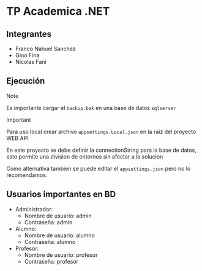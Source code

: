 # TP Academica .NET

## Integrantes

- Franco Nahuel Sanchez
- Gino Fina
- Nicolas Fani

## Ejecución

> [!NOTE]
> Es importante cargar el `backup.bak` en una base de datos `sqlserver`

> [!IMPORTANT]
> Para uso local crear archivo `appsettings.Local.json` en la raiz del proyecto WEB API
>
> En este proyecto se debe definir la connectionString para la base de datos, esto permite una division de entornos sin afectar a la solucion
>
> Como alternativa tambien se puede editar el `appsettings.json` pero no lo recomendamos.

## Usuarios importantes en BD

- Administrador:
  - Nombre de usuario: admin
  - Contraseña: admin
- Alumno:
  - Nombre de usuario: alumno
  - Contraseña: alumno
- Profesor:
  - Nombre de usuario: profesor
  - Contraseña: profesor
